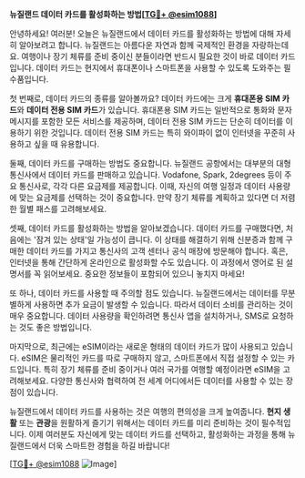 **뉴질랜드 데이터 카드를 활성화하는 방법[[TG💪+ @esim1088](https://t.me/s/esim1088)]**

안녕하세요! 여러분! 오늘은 뉴질랜드에서 데이터 카드를 활성화하는 방법에 대해 자세히 알아보려고 합니다. 뉴질랜드는 아름다운 자연과 함께 국제적인 환경을 자랑하는데요. 여행이나 장기 체류를 준비 중이신 분들이라면 반드시 필요한 것이 바로 데이터 카드입니다. 데이터 카드는 현지에서 휴대폰이나 스마트폰을 사용할 수 있도록 도와주는 필수품입니다.

첫 번째로, 데이터 카드의 종류를 알아볼까요? 데이터 카드에는 크게 **휴대폰용 SIM 카드**와 **데이터 전용 SIM 카드**가 있습니다. 휴대폰용 SIM 카드는 일반적으로 통화와 문자 메시지를 포함한 모든 서비스를 제공하며, 데이터 전용 SIM 카드는 단순히 데이터를 이용하기 위한 것입니다. 데이터 전용 SIM 카드는 특히 와이파이 없이 인터넷을 꾸준히 사용하고 싶을 때 유용합니다.

둘째, 데이터 카드를 구매하는 방법도 중요합니다. 뉴질랜드 공항에서는 대부분의 대형 통신사에서 데이터 카드를 판매하고 있습니다. Vodafone, Spark, 2degrees 등이 주요 통신사로, 각각 다른 요금제를 제공합니다. 이때, 자신의 여행 일정과 데이터 사용량에 맞는 요금제를 선택하는 것이 중요합니다. 만약 장기 체류를 계획하고 있다면 더 저렴한 월별 패스를 고려해보세요.

셋째, 데이터 카드를 활성화하는 방법을 알아보겠습니다. 데이터 카드를 구매했다면, 처음에는 '잠겨 있는 상태'일 가능성이 큽니다. 이 상태를 해결하기 위해 신분증과 함께 구매한 데이터 카드를 가지고 통신사의 고객 센터나 공식 매장에 방문해야 합니다. 혹은, 인터넷을 통해 간단하게 온라인으로 활성화할 수도 있습니다. 이 과정에서 영어로 된 설명서를 꼭 읽어보세요. 중요한 정보들이 포함되어 있으니 놓치지 마세요!

또 하나, 데이터 카드를 사용할 때 주의할 점도 있습니다. 뉴질랜드에서는 데이터를 무분별하게 사용하면 추가 요금이 발생할 수 있습니다. 따라서 데이터 소비를 관리하는 것이 매우 중요합니다. 데이터 사용량을 확인하려면 통신사 앱을 설치하거나, SMS로 요청하는 것도 좋은 방법입니다.

마지막으로, 최근에는 eSIM이라는 새로운 형태의 데이터 카드가 많이 사용되고 있습니다. eSIM은 물리적인 카드를 따로 구매하지 않고, 스마트폰에서 직접 설정할 수 있는 카드입니다. 특히 장기 체류를 준비 중이거나 여러 국가를 여행할 예정이라면 eSIM을 고려해보세요. 다양한 통신사와 협력하여 전 세계 어디에서든 데이터를 사용할 수 있는 장점이 있습니다.

뉴질랜드에서 데이터 카드를 사용하는 것은 여행의 편의성을 크게 높여줍니다. **현지 생활** 또는 **관광**을 원활하게 즐기기 위해서는 데이터 카드를 미리 준비하는 것이 필수적입니다. 이제 여러분도 자신에게 맞는 데이터 카드를 선택하고, 활성화하는 과정을 통해 뉴질랜드에서 더욱 스마트한 경험을 하길 바랍니다!

[[TG💪+ @esim1088](https://t.me/s/esim1088) ![Image](https://i.postimg.cc/Y0z9fWf4/image.png)]